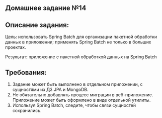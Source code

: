 Домашнее задание №14
---
Описание задания:
---
Цель: использовать Spring Batch для организации пакетной обработки данных в приложении;
применять Spring Batch не только в больших проектах.

Результат: приложение с пакетной обработкой данных на Spring Batch

Требования:
---
1. Задание может быть выполнено в отдельном приложении, с сущностями из ДЗ JPA и MongoDB.
2. Не обязательно добавлять процесс миграции в веб-приложение. Приложение может быть оформлено в виде отдельной утилиты.
3. Используя Spring Batch, следите, чтобы связи сущностей сохранились.

